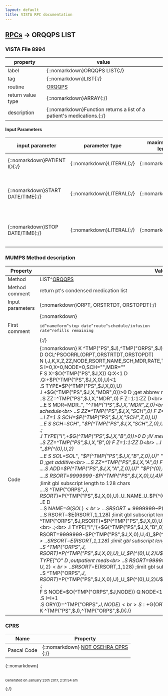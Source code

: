```yaml
---
layout: default
title: VISTA RPC documentation
---
```




## [RPCs](TableOfContent.md) &#8594; ORQQPS LIST 



### VISTA File 8994 


 property | value 
--- | --- 
 label | {::nomarkdown}ORQQPS LIST{:/}
 tag | {::nomarkdown}LIST{:/}
 routine | [ORQQPS](http://code.osehra.org/dox/Routine_ORQQPS_source.html)
 return value type | {::nomarkdown}ARRAY{:/}
 description | {::nomarkdown}Function returns a list of a patient's medications.{:/}

#### Input Parameters

| input parameter | parameter type | maximum data length | required | description | 
| --- | --- | --- | --- | --- | 
| {::nomarkdown}PATIENT ID{:/} | {::nomarkdown}LITERAL{:/} | {::nomarkdown}16{:/} | {::nomarkdown}true{:/} | {::nomarkdown}Patient id (DFN) from Patient File (#2).{:/} | 
| {::nomarkdown}START DATE/TIME{:/} | {::nomarkdown}LITERAL{:/} | {::nomarkdown}16{:/} | {::nomarkdown}true{:/} | {::nomarkdown}Start date/time in FileMan format indicating what date/time to beginlisting medications.{:/} | 
| {::nomarkdown}STOP DATE/TIME{:/} | {::nomarkdown}LITERAL{:/} | {::nomarkdown}16{:/} | {::nomarkdown}true{:/} | {::nomarkdown}Stop date/time in FileMan format indicating what date/time to end listingmedications.{:/} | 


### MUMPS Method description

 Property | Value 
 --- | --- 
 Method | LIST^[ORQQPS](http://code.osehra.org/dox/Routine_ORQQPS_source.html)
 Method comment | return pt's condensed medication list
 Input parameters | {::nomarkdown}ORPT, ORSTRTDT, ORSTOPDT{:/}
 First comment | {::nomarkdown}<pre>id^nameform^stop date^route^schedule/infusion rate^refills remaining</pre>{:/}
 Code | {::nomarkdown}  K ^TMP("PS",$J),^TMP("ORPS",$J)<br> D OCL^PSOORRL(ORPT,ORSTRTDT,ORSTOPDT)<br> N I,J,K,X,Z,ZZ,NODE,RSORT,NAME,SCH,MDR,RATE,TYPE,ADD,SOL,IVX<br> S I=0,X=0,NODE=0,SCH="",MDR=""<br> F  S X=$O(^TMP("PS",$J,X)) Q:X<1  D<br> .Q:+$P(^TMP("PS",$J,X,0),U)<1<br> .S TYPE=$P(^TMP("PS",$J,X,0),U)<br> .I +$G(^TMP("PS",$J,X,"MDR",0))>0 D  ;get abbrev med route<br> ..S ZZ=^TMP("PS",$J,X,"MDR",0) F Z=1:1:ZZ D<br> ...I Z=1 S MDR=^TMP("PS",$J,X,"MDR",Z,0)<br> ...E  S MDR=MDR_", "_^TMP("PS",$J,X,"MDR",Z,0)<br> .I +$G(^TMP("PS",$J,X,"SCH",0))>0 D  ;get schedule<br> ..S ZZ=^TMP("PS",$J,X,"SCH",0) F Z=1:1:ZZ D<br> ...I Z=1 S SCH=$P(^TMP("PS",$J,X,"SCH",Z,0),U)<br> ...E  S SCH=SCH_", "_$P(^TMP("PS",$J,X,"SCH",Z,0),U)<br> .;<br> .I TYPE["I",+$G(^TMP("PS",$J,X,"B",0))>0 D  ;IV meds - get solution<br> ..S ZZ=^TMP("PS",$J,X,"B",0) F Z=1:1:ZZ D<br> ...I Z=1 S SOL=$P(^TMP("PS",$J,X,"B",Z,0),U)_" "_$P(^(0),U,2)<br> ...E  S SOL=SOL_", "_$P(^TMP("PS",$J,X,"B",Z,0),U)_" "_$P(^(0),U,2)<br> ..I +$G(^TMP("PS",$J,X,"A",0))>0 D  ;get additive<br> ...S ZZ=^TMP("PS",$J,X,"A",0) F Z=1:1:ZZ D<br> ....S ADD=$P(^TMP("PS",$J,X,"A",Z,0),U)_" "_$P(^(0),U,2)<br> ....S NAME=ADD_" in "_$G(SOL)<br> ....S RSORT=9999999-$P(^TMP("PS",$J,X,0),U,4)_$P(^(0),U)_NAME<br> ....S RSORT=$E(RSORT,1,128)  ;limit gbl subscript length to 128 chars<br> ....S ^TMP("ORPS",$J,RSORT)=$P(^TMP("PS",$J,X,0),U)_U_NAME_U_$P(^(0),U,4)_U_$G(MDR)_U_$P(^(0),U,3)<br> ..E  D<br> ...S NAME=$G(SOL)<br> ...S RSORT=9999999-$P(^TMP("PS",$J,X,0),U,4)_$P(^(0),U)<br> ...S RSORT=$E(RSORT,1,128)  ;limit gbl subscript length to 128 chars<br> ...S ^TMP("ORPS",$J,RSORT)=$P(^TMP("PS",$J,X,0),U)_U_NAME_U_$P(^(0),U,4)_U_$G(MDR)_U_$P(^(0),U,3)<br> .;<br> .I TYPE["I",'(+$G(^TMP("PS",$J,X,"B",0))>0) D  ;unit dose inpatient meds<br> ..S RSORT=9999999-$P(^TMP("PS",$J,X,0),U,4)_$P(^(0),U)_$P(^(0),U,2)<br> ..S RSORT=$E(RSORT,1,128)  ;limit gbl subscript length to 128 chars<br> ..S ^TMP("ORPS",$J,RSORT)=$P(^TMP("PS",$J,X,0),U)_U_$P(^(0),U,2)_U_$P(^(0),U,4)_U_$G(MDR)_U_$G(SCH)<br> .;<br> .I TYPE["O" D  ;outpatient meds<br> ..S RSORT=9999999-$P(^TMP("PS",$J,X,0),U,4)_$P(^(0),U)_$P(^(0),U,2)<br> ..S RSORT=$E(RSORT,1,128)  ;limit gbl subscript length to 128 chars<br> ..S ^TMP("ORPS",$J,RSORT)=$P(^TMP("PS",$J,X,0),U)_U_$P(^(0),U,2)_U_$P(^(0),U,4)_U_$G(MDR)_U_$G(SCH)_U_$P(^(0),U,5)<br> .;<br> F  S NODE=$O(^TMP("ORPS",$J,NODE)) Q:NODE<1  D<br> .S I=I+1<br> .S ORY(I)=^TMP("ORPS",$J,NODE)<br> S:+$G(ORY(1))<1 ORY(1)="^No medications found."<br> K ^TMP("PS",$J),^TMP("ORPS",$J){:/}


### CPRS

 Name | Property 
 --- | --- 
 Pascal Code | {::nomarkdown} <a href="">NOT OSEHRA CPRS</a><br/>{:/}

{::nomarkdown} <br/><br/><p style="font-size: 11px">Generated on January 25th 2017, 2:31:54 am</p>{:/}